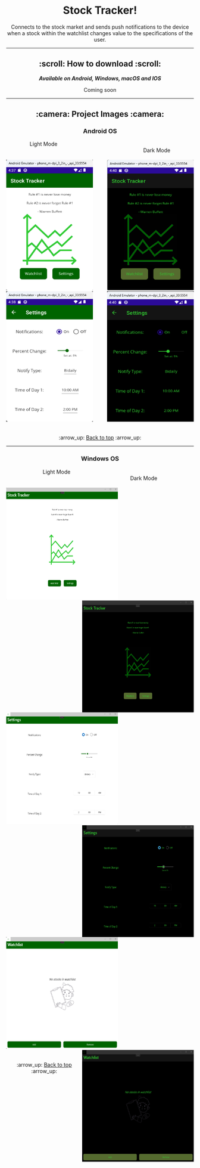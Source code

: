 <h1 align='center'>Stock Tracker!</h1>
<p align='center'>
    Connects to the stock market and sends push notifications to the device when a stock
    within the watchlist changes value to the specifications of the user.
</p>

---

<!-- how to download section -->
<h2 align='center'>:scroll: How to download :scroll:</h2>

<div align='center'>

***Available on Android, Windows, macOS and IOS***

</div>

<p align='center'>
    Coming soon
</p>

---

<!-- project images -->
<h2 align='center'>:camera: Project Images :camera:</h2>

<!-- android -->
<h3 align='center'>Android OS</h3>

<div>
<div>&emsp;&emsp;&emsp;&emsp;&ensp;Light Mode</div>
<div align='right'>Dark Mode&emsp;&emsp;&emsp;&emsp;&ensp;</div>
</div>

<br>

<div>
<img width="233px" height="350px" alt="Home Screen Light" src="Project_Demo_Images/Android/home_light.png">
<img width="233px" height="350px" align='right' alt="Home Screen Dark" src="Project_Demo_Images/Android/home_dark.png">
</div>

<div>
<img width="233px" height="350px" alt="Settings Screen Light" src="Project_Demo_Images/Android/settings_light.png">
<img width="233px" height="350px" align='right' alt="Settings Screen Dark" src="Project_Demo_Images/Android/settings_dark.png">
</div>

<br>

<div align='center'>
    <p>:arrow_up: <a href="#stock-tracker">Back to top</a> :arrow_up:</p>
</div>

---

<!-- windows -->
<h3 align='center'>Windows OS</h3>

<div>
<div>&emsp;&emsp;&emsp;&emsp;&emsp;&emsp;&ensp;&ensp;Light Mode</div>
<div align='right'>Dark Mode&emsp;&emsp;&emsp;&emsp;&emsp;&emsp;&ensp;&ensp;</div>
</div>

<br>

<div>
<img width="300px" height="300px" alt="Home Screen Light" src="Project_Demo_Images/Windows/home_light.png">
<img width="300px" height="300px" align='right' alt="Home Screen Dark" src="Project_Demo_Images/Windows/home_dark.png">
</div>

<div>
<img width="300px" height="300px" alt="Settings Screen Light" src="Project_Demo_Images/Windows/settings_light.png">
<img width="300px" height="300px" align='right' alt="Settings Screen Dark" src="Project_Demo_Images/Windows/settings_dark.png">
</div>

<div>
<img width="300px" height="300px" alt="Watchlist Screen Light" src="Project_Demo_Images/Windows/watchlist_light.png">
<img width="300px" height="300px" align='right' alt="Watchlist Screen Dark" src="Project_Demo_Images/Windows/watchlist_dark.png">
</div>

<br>

<div align='center'>
    <p>:arrow_up: <a href="#stock-tracker">Back to top</a> :arrow_up:</p>
</div>
